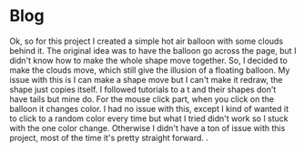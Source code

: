 
<!DOCTYPE html>
<html>
<body>

<h1>Blog</h1>

<p> Ok, so for this project I created a simple hot air balloon with some clouds behind it. The original idea was to have the balloon go across the page, but I didn't know how to make the whole shape move together. So, I decided to make the clouds move, which still give the illusion of a floating balloon. My issue with this is I can make a shape move but I can't make it redraw, the shape just copies itself. I followed tutorials to a t and their shapes don't have tails but mine do. For the mouse click part, when you click on the balloon it changes color. I had no issue with this, except I kind of wanted it to click to a random color every time but what I tried didn't work so I stuck with the one color change. Otherwise I didn't have a ton of issue with this project, most of the time it's pretty straight forward.  .</p>

</body>
</html>
